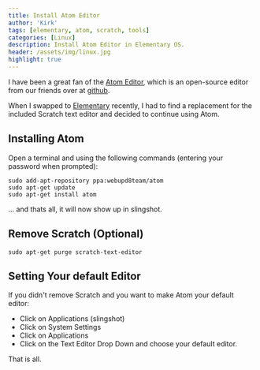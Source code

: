 ```yaml
---
title: Install Atom Editor
author: 'Kirk'
tags: [elementary, atom, scratch, tools]
categories: [Linux]
description: Install Atom Editor in Elementary OS.
header: /assets/img/linux.jpg
highlight: true
---
```


I have been a great fan of the [Atom Editor](https://atom.io/), which is an open-source editor from our friends over at [github](https://github.com/).

When I swapped to [Elementary](http://elementary.io/) recently, I had to find a replacement for the included Scratch text editor and decided to continue using Atom.

## Installing Atom

Open a terminal and using the following commands (entering your password when prompted):

```
sudo add-apt-repository ppa:webupd8team/atom
sudo apt-get update
sudo apt-get install atom
```
... and thats all, it will now show up in slingshot.

## Remove Scratch (Optional)

```
sudo apt-get purge scratch-text-editor
```

## Setting Your default Editor

If you didn't remove Scratch and you want to make Atom your default editor:

* Click on Applications (slingshot)
* Click on System Settings
* Click on Applications
* Click on the Text Editor Drop Down and choose your default editor.

That is all.
